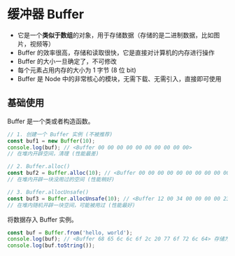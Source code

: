 # 缓冲器 Buffer

*    它是一个**类似于数组**的对象，用于存储数据（存储的是二进制数据，比如图片，视频等）
*    Buffer 的效率很高，存储和读取很快，它是直接对计算机的内存进行操作
*    Buffer 的大小一旦确定了，不可修改
*    每个元素占用内存的大小为 1 字节 (8 位 bit)
*    Buffer 是 Node 中的非常核心的模块，无需下载、无需引入，直接即可使用

## 基础使用

Buffer 是一个类或者构造函数。

```js
// 1. 创建一个 Buffer 实例 (不被推荐)
const buf1 = new Buffer(10);
console.log(buf); // <Buffer 00 00 00 00 00 00 00 00 00 00>
// 在堆内开辟空间，清理 (性能最差)

// 2. Buffer.alloc()
const buf2 = Buffer.alloc(10); // <Buffer 00 00 00 00 00 00 00 00 00 00>
// 在堆内开辟一块没用过的空间 (性能稍好)

// 3. Buffer.allocUnsafe()
const buf3 = Buffer.allocUnsafe(10); // <Buffer 12 00 34 00 00 00 00 23 00 00>
// 在堆内随机开辟一块空间，可能被用过 (性能最好)
```

将数据存入 Buffer 实例。

```js
const buf = Buffer.from('hello, world');
console.log(buf); // <Buffer 68 65 6c 6c 6f 2c 20 77 6f 72 6c 64> 存储为 16 进制
console.log(buf.toString());
```

